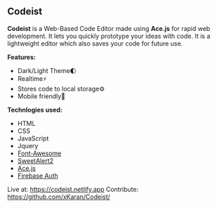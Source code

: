 ## Codeist

**Codeist** is a Web-Based Code Editor made using **Ace.js** for rapid web development. It lets you quickly prototype your ideas with code. It is a lightweight editor which also saves your code for future use. 

**Features:**
 - Dark/Light Theme🌓 
 - Realtime⚡️ 
 - Stores code to local storage⚙️
 - Mobile friendly📱

**Technlogies used:**

 - HTML
 - CSS
 - JavaScript
 - Jquery
 - [Font-Awesome](https://fontawesome.com/)
 - [SweetAlert2](https://sweetalert2.github.io/)
 - [Ace.js](http://ace.c9.io/)
 - [Firebase Auth](https://firebase.google.com/)

Live at: https://codeist.netlify.app
Contribute: https://github.com/xKaran/Codeist/
